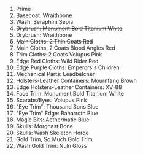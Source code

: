  1. Prime
 2. Basecoat: Wraithbone
 3. Wash: Seraphim Sepia
 4. ~~Drybrush:  Monument Bold Titanium White~~
 4. Drybrush:  Wraithbone
 5. ~~Main Cloths: 2 Thin Coats Red~~
 5. Main Cloths: 2 Coats Blood Angles Red
 6. Trim Cloths: 2 Coats Volupus Pink
 7. Edge Red Cloths: Wild Rider Red
 8. Edge Purple Cloths: Emperors's Children
 9. Mechanical Parts: Leadbelcher
 10. Holsters-Leather Containers: Mournfang Brown
 11. Edge Holsters-Leather Containers: XV-88
 12. Face Trim: Monument Bold Titanium White
 13. Scarabs/Eyes: Volupus Pink
 14. "Eye Trim": Thousand Sons Blue
 15. "Eye Trim" Edge: Baharroth Blue
 16. Magic Bits: Aethermatic Blue
 17. Skulls: Morghast Bone
 18. Skulls: Wash Skeleton Horde
 19. Gold Trim, So Much Gold Trim
 20. Wash Gold Trim: Nuln Gloss 
     
